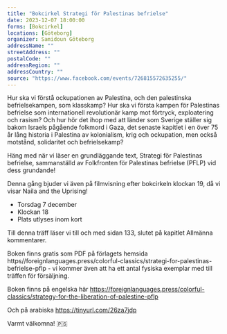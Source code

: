 ```yaml
---
title: "Bokcirkel Strategi för Palestinas befrielse"
date: 2023-12-07 18:00:00
forms: [Bokcirkel]
locations: [Göteborg]
organizer: Samidoun Göteborg
addressName: ""
streetAddress: ""
postalCode: ""
addressRegion: ""
addressCountry: ""
source: "https://www.facebook.com/events/726815572635255/"
---
```

Hur ska vi förstå ockupationen av Palestina, och den palestinska befrielsekampen, som klasskamp? Hur ska vi första kampen för Palestinas befrielse som internationell revolutionär kamp mot förtryck, exploatering och rasism? Och hur hör det ihop med att länder som Sverige ställer sig bakom Israels pågående folkmord i Gaza, det senaste kapitlet i en över 75 år lång historia i Palestina av kolonialism, krig och ockupation, men också motstånd, solidaritet och befrielsekamp?

Häng med när vi läser en grundläggande text, Strategi för Palestinas befrielse, sammanställd av Folkfronten för Palestinas befrielse (PFLP) vid dess grundande!

Denna gång bjuder vi även på filmvisning efter bokcirkeln klockan 19, då vi visar Naila and the Uprising!

- Torsdag 7 december
- Klockan 18
- Plats utlyses inom kort

Till denna träff läser vi till och med sidan 133, slutet på kapitlet Allmänna kommentarer.

Boken finns gratis som PDF på förlagets hemsida https//foreignlanguages.press/colorful-classics/strategi-for-palestinas-befrielse-pflp - vi kommer även att ha ett antal fysiska exemplar med till träffen för försäljning.

Boken finns på engelska här https://foreignlanguages.press/colorful-classics/strategy-for-the-liberation-of-palestine-pflp

Och på arabiska https://tinyurl.com/26za7jdp

Varmt välkomna! 🇵🇸
